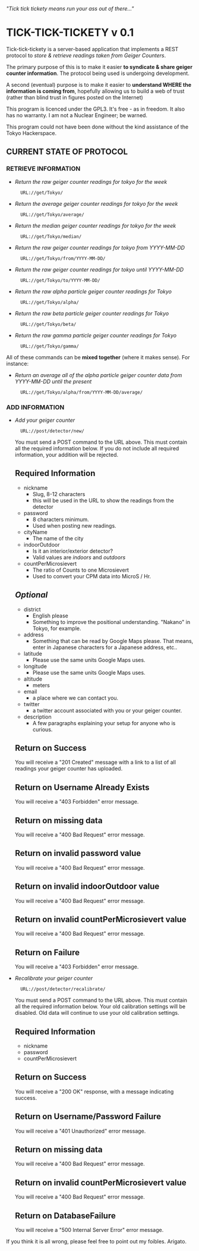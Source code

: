 _"Tick tick tickety means run your ass out of there..."_

TICK-TICK-TICKETY v 0.1
=================

Tick-tick-tickety is a server-based application that implements a REST protocol to *store & retrieve readings taken from Geiger Counters*.

The primary purpose of this is to make it easier __to syndicate & share geiger counter information__.  The protocol being used is undergoing development.

A second (eventual) purpose is to make it easier to __understand WHERE the information is coming from__, hopefully allowing us to build a web of trust (rather than blind trust in figures posted on the Internet)

This program is licenced under the GPL3.  It's free - as in freedom.  It also has no warranty.  I am not a Nuclear Engineer; be warned. 

This program could not have been done without the kind assistance of the Tokyo Hackerspace. 

## CURRENT STATE OF PROTOCOL

### RETRIEVE INFORMATION

- _Return the raw geiger counter readings for tokyo for the week_

	    URL://get/Tokyo/	


- _Return the average geiger counter readings for tokyo for the week_

	    URL://get/Tokyo/average/	

- _Return the median geiger counter readings for tokyo for the week_

	    URL://get/Tokyo/median/	

- _Return the raw  geiger counter readings for tokyo from YYYY-MM-DD_

	    URL://get/Tokyo/from/YYYY-MM-DD/	

- _Return the raw  geiger counter readings for tokyo until YYYY-MM-DD_

	    URL://get/Tokyo/to/YYYY-MM-DD/	

- _Return the raw  alpha particle geiger counter readings for Tokyo_

	    URL://get/Tokyo/alpha/	

- _Return the raw  beta particle geiger counter readings for Tokyo_

	    URL://get/Tokyo/beta/	

- _Return the raw  gamma particle geiger counter readings for Tokyo_

	    URL://get/Tokyo/gamma/	


All of these commands can be __mixed together__ (where it makes sense).  For instance:

- _Return an average all of the alpha particle geiger counter data from YYYY-MM-DD until the present_

	    URL://get/Tokyo/alpha/from/YYYY-MM-DD/average/

### ADD INFORMATION

- _Add your geiger counter_

	    URL://post/detector/new/

	You must send a POST command to the URL above.  This must contain all the required information below.  If you do not include all required information, your addition will be rejected.

	__Required Information__
	-------------------------------------
	- nickname 
		- Slug, 8-12 characters
		- this will be used in the URL to show the readings from the detector
	- password
		- 8 characters minimum.
		- Used when posting new readings.
	- cityName
		- The name of the city
	- indoorOutdoor
		- Is it an interior/exterior detector?
		- Valid values are _indoors_ and _outdoors_
	- countPerMicrosievert
		- The ratio of Counts to one Microsievert
		- Used to convert your CPM data into MicroS / Hr. 

	_Optional_
	-------------
	- district
		- English please
		- Something to improve the positional understanding.  "Nakano" in Tokyo, for example.
	- address
		- Something that can be read by Google Maps please.  That means, enter in Japanese characters for a Japanese address, etc..
	- latitude
		- Please use the same units Google Maps uses.
	- longitude
		- Please use the same units Google Maps uses.
	- altitude
		- meters
	- email
		- a place where we can contact you.
	- twitter
		- a twitter account associated with you or your geiger counter.
	- description
		- A few paragraphs explaining your setup for anyone who is curious.

	__Return on Success__
	-------------------------------------
	You will receive a "201 Created" message with a link to a list of all readings your geiger counter has uploaded.

	__Return on Username Already Exists__
	-------------------------------------
	You will receive a "403 Forbidden" error message.

	__Return on missing data__
	-------------------------------------
	You will receive a "400 Bad Request" error message.

	__Return on invalid password value__
	-------------------------------------
	You will receive a "400 Bad Request" error message.

	__Return on invalid indoorOutdoor value__
	-------------------------------------
	You will receive a "400 Bad Request" error message.

	__Return on invalid countPerMicrosievert value__
	-------------------------------------
	You will receive a "400 Bad Request" error message.

	__Return on Failure__
	-------------------------------------
	You will receive a "403 Forbidden" error message.

- _Recalibrate your geiger counter_

	    URL://post/detector/recalibrate/

	You must send a POST command to the URL above.  This must contain all the required information below.  Your old calibration settings will be disabled.  Old data will continue to use your old calibration settings.

	__Required Information__
	-------------------------------------
	- nickname 
	- password
	- countPerMicrosievert


	__Return on Success__
	-------------------------------------
	You will receive a "200 OK" response, with a message indicating success.

	__Return on Username/Password Failure__
	-------------------------------------
	You will receive a "401 Unauthorized" error message.

	__Return on missing data__
	-------------------------------------
	You will receive a "400 Bad Request" error message.

	__Return on invalid countPerMicrosievert value__
	-------------------------------------
	You will receive a "400 Bad Request" error message.

	__Return on DatabaseFailure__
	-------------------------------------
	You will receive a "500 Internal Server Error" error message.



If you think it is all wrong, please feel free to point out my foibles.  Arigato.